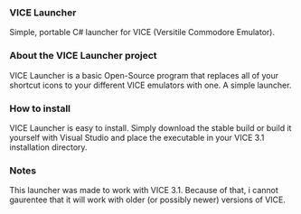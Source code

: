 ### VICE Launcher
Simple, portable C# launcher for VICE (Versitile Commodore Emulator).  

### About the VICE Launcher project
VICE Launcher is a basic Open-Source program that replaces all of your shortcut icons to your different VICE emulators with one. A simple launcher.  

### How to install
VICE Launcher is easy to install. Simply download the stable build or build it yourself with Visual Studio and place the executable in your VICE 3.1 installation directory.  

### Notes
This launcher was made to work with VICE 3.1. Because of that, i cannot gaurentee that it will work with older (or possibly newer) versions of VICE.
